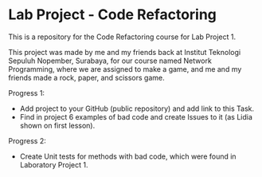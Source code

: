 # Lab Project - Code Refactoring

This is a repository for the Code Refactoring course for Lab Project 1.

This project was made by me and my friends back at Institut Teknologi Sepuluh Nopember, Surabaya, for our course named Network Programming, where we are assigned to make a game, and me and my friends made a rock, paper, and scissors game.

Progress 1:
- Add project to your GitHub (public repository) and add link to this Task.
- Find in project 6 examples of bad code and create Issues to it (as Lidia shown on first lesson).

Progress 2:
- Create Unit tests for methods with bad code, which were found in Laboratory Project 1.
